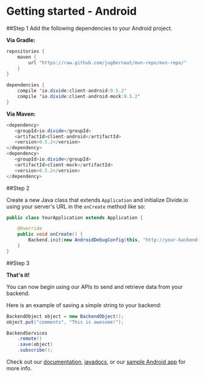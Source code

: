 Getting started - Android
===========
##Step 1
Add the following dependencies to your Android project.

**Via Gradle:**

```java
repositories {
    maven {
        url "https://raw.github.com/jug6ernaut/mvn-repo/mvn-repo/"
    }
}

dependencies {
    compile 'io.divide:client-android:0.5.2'
    compile 'io.divide:client-android-mock:0.5.2'
}
```

**Via Maven:**

```java
<dependency>
   <groupId>io.divide</groupId>
   <artifactId>client-android</artifactId>
   <version>0.5.2</version>
</dependency>
<dependency>
   <groupId>io.divide</groupId>
   <artifactId>client-mock</artifactId>
   <version>0.5.2</version>
</dependency>
```

##Step 2

Create a new Java class that extends `Application` and initialize Divide.io using your server's URL in the `onCreate` method like so:

```java
public class YourApplication extends Application {

	@Override
	public void onCreate() {
		Backend.init(new AndroidDebugConfig(this, "http://your-backend-server.appspot.com/api/", ""));
	}
}
```

##Step 3

**That's it!**

You can now begin using our APIs to send and retrieve data from your backend.

Here is an example of saving a simple string to your backend:

```java
BackendObject object = new BackendObject();
object.put("comments", "This is awesome!");

BackendServices
	.remote()
	.save(object)
	.subscribe();
```

Check out our [documentation](http://www.divide.io/docs), [javadocs](http://hiddenstage.github.io/divide-docs/javadocs/), or our [sample Android app](https://github.com/HiddenStage/divide-android-sample) for more info.
